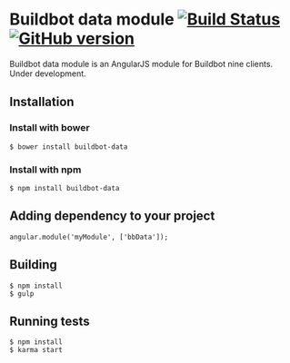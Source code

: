# Buildbot data module [![Build Status](https://travis-ci.org/tothandras/buildbot-data.svg?branch=master)](https://travis-ci.org/tothandras/buildbot-data) [![GitHub version](https://badge.fury.io/gh/tothandras%2Fbuildbot-data.svg)](http://badge.fury.io/gh/tothandras%2Fbuildbot-data)

Buildbot data module is an AngularJS module for Buildbot nine clients.
Under development.

## Installation

### Install with bower
```
$ bower install buildbot-data
```

### Install with npm
```
$ npm install buildbot-data
```
## Adding dependency to your project

```
angular.module('myModule', ['bbData']);

```

## Building
```
$ npm install
$ gulp
```
## Running tests
```
$ npm install
$ karma start
```

